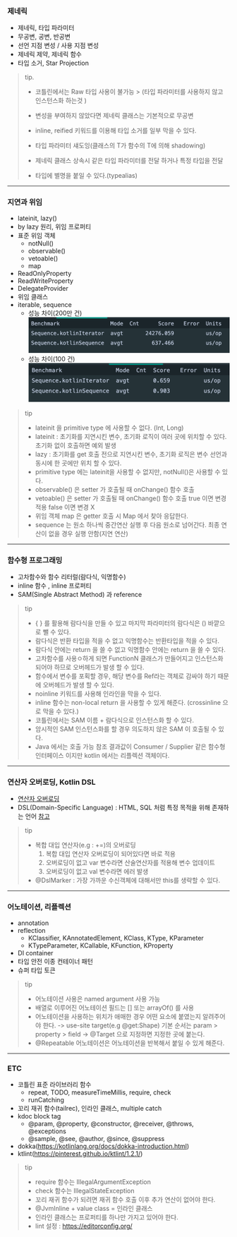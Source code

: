 ### 제네릭

- 제네릭, 타입 파라미터
- 무공변, 공변, 반공변
- 선언 지점 변성 / 사용 지점 변성
- 제네릭 제약, 제네릭 함수
- 타입 소거, Star Projection

> tip.
>
> - 코틀린에서는 Raw 타입 사용이 불가능
    > (타입 파라미터를 사용하지 않고 인스턴스화 하는것 )
>
> - 변성을 부여하지 않았다면 제네릭 클래스는 기본적으로 무공변
>
> - inline, reified 키워드를 이용해 타입 소거를 일부 막을 수 있다.
>
> - 타입 파라미터 섀도잉(클래스의 T가 함수의 T에 의해 shadowing)
>
> - 제네릭 클래스 상속시 같은 타입 파라미터를 전달 하거나 특정 타입을 전달
>
> - 타입에 별명을 붙일 수 있다.(typealias)

---

### 지연과 위임

- lateinit, lazy()
- by lazy 원리, 위임 프로퍼티
- 표준 위임 객체
    - notNull()
    - observable()
    - vetoable()
    - map
- ReadOnlyProperty
- ReadWriteProperty
- DelegateProvider
- 위임 클래스
- iterable, sequence
    - 성능 차이(200만 건)
      ![sequence.png](images/sequence.png)
    - 성능 차이(100 건)
      ![sequence2](images/sequence2.png)

> tip
> - lateinit 을 primitive type 에 사용할 수 없다. (Int, Long)
> - lateinit : 초기화를 지연시킨 변수, 초기화 로직이 여러 곳에 위치할 수 있다. 초기화 없이 호출하면 예외 발생
> - lazy : 초기화를 get 호출 전으로 지연시킨 변수, 초기화 로직은 변수 선언과 동시에 한 곳에만 위치 할 수 있다.
> - primitive type 에는 lateinit을 사용할 수 없지만, notNull()은 사용할 수 있다.
> - observable() 은 setter 가 호출될 때 onChange() 함수 호출
> - vetoable() 은 setter 가 호출될 때 onChange() 함수 호출 true 이면 변경 적용 false 이면 변경 X
> - 위임 객체 map 은 getter 호출 시 Map 에서 찾아 응답한다.
> - sequence 는 원소 하나씩 중간연산 실행 후 다음 원소로 넘어간다. 최종 연산이 없을 경우 실행 안함(지연 연산)


---

### 함수형 프로그래밍

- 고차함수와 함수 리터럴(람다식, 익명함수)
- inline 함수 , inline 프로퍼티
- SAM(Single Abstract Method) 과 reference

> tip
> - { } 를 활용해 람다식을 만들 수 있고 마지막 파라미터의 람다식은 () 바깥으로 뺄 수 있다.
> - 람다식은 반환 타입을 적을 수 없고 익명함수는 반환타입을 적을 수 있다.
> - 람다식 안에는 return 을 쓸 수 없고 익명함수 안에는 return 을 쓸 수 있다.
> - 고차함수를 사용ㅇ하게 되면 FunctionN 클래스가 만들어지고 인스턴스화 되어야 하므로 오버헤드가 발생 할 수 있다.
> - 함수에서 변수를 포획할 경우, 해당 변수를 Ref라는 객체로 감싸야 하기 때문에 오버헤드가 발생 할 수 있다.
> - noinline 키워드를 사용해 인라인을 막을 수 있다.
> - inline 함수는 non-local return 을 사용할 수 있게 해준다. (crossinline 으로 막을 수 있다.)
> - 코틀린에서는 SAM 이름 + 람다식으로 인스턴스화 할 수 있다.
> - 암시적인 SAM 인스턴스화를 할 경우 의도하지 않은 SAM 이 호출될 수 있다.
> - Java 에서는 호출 가능 참조 결과값이 Consumer / Supplier 같은 함수형 인터페이스 이지만 kotlin 에서는 리플렉션 객체이다.

---

### 연산자 오버로딩, Kotlin DSL
- [연산자 오버로딩](https://kotlinlang.org/docs/operator-overloading.html#unary-operations)
- DSL(Domain-Specific Language) : HTML, SQL 처럼 특정 목적을 위해 존재하는 언어 [참고](https://kotlinlang.org/docs/type-safe-builders.html#how-it-works)

> tip
> - 복합 대입 연산자(e.g : +=)의 오버로딩
>   1. 복합 대입 연산자 오버로딩이 되어있다면 바로 적용
>   2. 오버로딩이 없고 var 변수라면 산술연산자를 적용해 변수 업데이트
>   3. 오버로딩이 없고 val 변수라면 에러 발생
> - @DslMarker : 가장 가까운 수신객체에 대해서만 this를 생략할 수 있다.

---

### 어노테이션, 리플렉션
- annotation
- reflection
  - KClassifier, KAnnotatedElement, KClass, KType, KParameter
  - KTypeParameter, KCallable, KFunction, KProperty
- DI container
- 타입 안전 이종 컨테이너 패턴
- 슈퍼 타입 토큰

> tip
> - 어노테이션 사용은 named argument 사용 가능
> - 배열로 이루어진 어노테이션 필드는 [] 또는 arrayOf() 를 사용
> - 어노테이션을 사용하는 위치가 애매한 경우 어떤 요소에 붙였는지 알려주어야 한다.
>   -> use-site target(e.g @get:Shape) 기본 순서는 param > property > field
>   -> @Target 으로 지정하면 지정한 곳에 붙는다.
> - @Repeatable 어노테이션은 어노테이션을 반복해서 붙일 수 있게 해준다.

---

### ETC
- 코틀린 표준 라이브러리 함수
  - repeat, TODO, measureTimeMillis, require, check
  - runCatching
- 꼬리 재귀 함수(tailrec), 인라인 클래스, multiple catch
- kdoc block tag
  - @param, @property, @constructor, @receiver, @throws, @exceptions
  - @sample, @see, @author, @since, @suppress
- dokka(https://kotlinlang.org/docs/dokka-introduction.html)
- ktlint(https://pinterest.github.io/ktlint/1.2.1/)

> tip
> - require 함수는 IllegalArgumentException
> - check 함수는 IllegalStateException
> - 꼬리 재귀 함수가 되려면 재귀 함수 호출 이후 추가 연산이 없어야 한다.
> - @JvmInline + value class = 인라인 클래스
> - 인라인 클래스는 프로퍼티를 하나만 가지고 있어야 한다.
> - lint 설정 : https://editorconfig.org/
